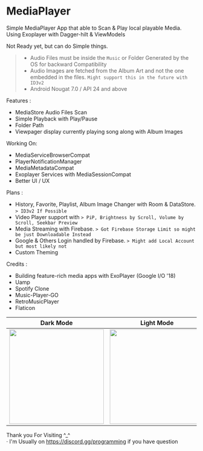 # MediaPlayer

Simple MediaPlayer App that able to Scan &amp; Play local playable Media. Using Exoplayer with Dagger-hilt &amp; ViewModels

Not Ready yet, but can do Simple things.

> - Audio Files must be inside the `Music` or Folder Generated by the OS for backward Compatibility
> - Audio Images are fetched from the Album Art and not the one embedded in the files. `Might support this in the future with ID3v2`
> - Android Nougat 7.0 / API 24 and above

Features :
- MediaStore Audio Files Scan
- Simple Playback with Play/Pause
- Folder Path
- Viewpager display currently playing song along with Album Images

Working On:
- MediaServiceBrowserCompat
- PlayerNotificationManager
- MediaMetadataCompat
- Exoplayer Services with MediaSessionCompat
- Better UI / UX

Plans :
- History, Favorite, Playlist, Album Image Changer with Room & DataStore. `> ID3v2 If Possible`
- Video Player support with                                               `> PiP, Brightness by Scroll, Volume by Scroll, Seekbar Preview`
- Media Streaming with Firebase.                                          `> Got Firebase Storage Limit so might be just Downloadable Instead`
- Google & Others Login handled by Firebase.                              `> Might add Local Account but most likely not `
- Custom Theming

Credits :
- Building feature-rich media apps with ExoPlayer (Google I/O '18)
- Uamp
- Spotify Clone
- Music-Player-GO
- RetroMusicPlayer
- Flaticon

| Dark Mode | Light Mode |
| -------------- | -------------- |
|<img src="https://user-images.githubusercontent.com/94031495/151054755-05079b03-72ff-42e1-873d-cdc70303cd95.png" width="250">|<img src="https://user-images.githubusercontent.com/94031495/151054781-ea9c0a5d-28b8-4865-9024-3a8302161f6d.png" width="250">|

Thank you For Visiting ^_^\
· I'm Usually on https://discord.gg/programming if you have question
